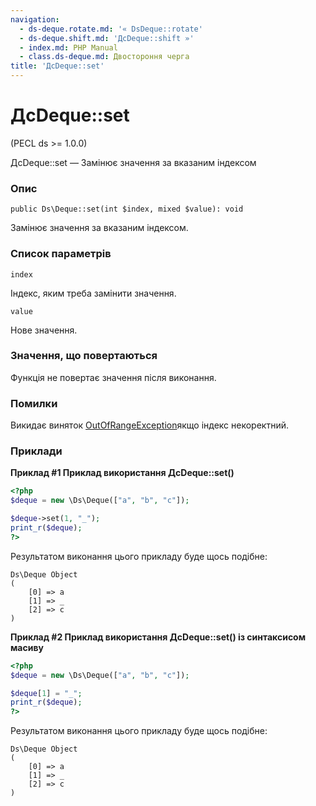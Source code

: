 ```yaml
---
navigation:
  - ds-deque.rotate.md: '« DsDeque::rotate'
  - ds-deque.shift.md: 'ДсDeque::shift »'
  - index.md: PHP Manual
  - class.ds-deque.md: Двостороння черга
title: 'ДсDeque::set'
---
```

# ДсDeque::set

(PECL ds >= 1.0.0)

ДсDeque::set — Замінює значення за вказаним індексом

### Опис

```methodsynopsis
public Ds\Deque::set(int $index, mixed $value): void
```

Замінює значення за вказаним індексом.

### Список параметрів

`index`

Індекс, яким треба замінити значення.

`value`

Нове значення.

### Значення, що повертаються

Функція не повертає значення після виконання.

### Помилки

Викидає виняток [OutOfRangeException](class.outofrangeexception.md)якщо індекс некоректний.

### Приклади

**Приклад #1 Приклад використання **ДсDeque::set()****

```php
<?php
$deque = new \Ds\Deque(["a", "b", "c"]);

$deque->set(1, "_");
print_r($deque);
?>
```

Результатом виконання цього прикладу буде щось подібне:

```
Ds\Deque Object
(
    [0] => a
    [1] => _
    [2] => c
)
```

**Приклад #2 Приклад використання **ДсDeque::set()** із синтаксисом масиву**

```php
<?php
$deque = new \Ds\Deque(["a", "b", "c"]);

$deque[1] = "_";
print_r($deque);
?>
```

Результатом виконання цього прикладу буде щось подібне:

```
Ds\Deque Object
(
    [0] => a
    [1] => _
    [2] => c
)
```
